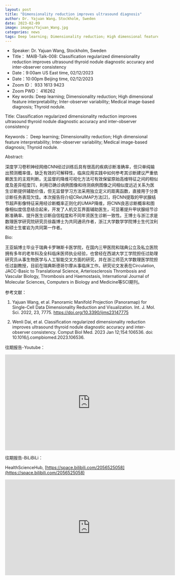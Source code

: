 ```yaml
---
layout: post
title: "Dimensionality reduction improves ultrasound diagnosis"
author: Dr. Yajuan Wang，Stockholm, Sweden
date: 2023-02-09
image: images/Yajuan_Wang.jpg
categories: news
tags: Deep learning; Dimensionality reduction; High dimensional feature interpretability; Inter-observer variability; Medical image-based diagnosis; Thyroid nodule.
---
```


- Speaker: Dr. Yajuan Wang, Stockholm, Sweden
- Title： MAIB-Talk-008: Classification regularized dimensionality reduction improves ultrasound thyroid nodule diagnostic accuracy and inter-observer consistency
- Date：9:00am US East time, 02/12/2023
- Date：10:00pm Beijing time, 02/12/2023
- Zoom  ID： 933 1613 9423
- Zoom PWD： 416262
- Key words: Deep learning; Dimensionality reduction; High dimensional feature interpretability; Inter-observer variability; Medical image-based diagnosis; Thyroid nodule.

Title: Classification regularized dimensionality reduction improves ultrasound thyroid nodule diagnostic accuracy and inter-observer consistency

Keywords： Deep learning; Dimensionality reduction; High dimensional feature interpretability; Inter-observer variability; Medical image-based diagnosis; Thyroid nodule.

Abstract:

深度学习卷积神经网络CNN经过训练后具有很高的疾病诊断准确率，但只单纯输出预测概率值，缺乏有效的可解释性，临床应用实践中如何参考其诊断建议严重依赖医生的主观判断。无监督的降维可视化方法可有效保留原始高维特征之间的相似度及差异程度[1]，利用已确诊病例图像和待测病例图像之间相似度远近关系为医生诊断提供辅助价值，但无监督学习方法采用独立定义的距离函数，直接用于分类诊断任务表现欠佳。本次报告将介绍CReUMAP方法[2]，将CNN提取的甲状腺结节超声影像特征采用经诊断概率正则化的UMAP降维，将CNN良恶诊断概率和图像相似度信息结合起来，开发了人机交互界面辅助医生，可显著提升甲状腺结节诊断准确率、提升医生诊断自信程度和不同年资医生诊断一致性。王博士与浙江求是数理医学研究院研究员徐磊博士为共同通讯作者，浙江大学数学学院博士生代汶利和硕士生崔岩为共同第一作者。

Bio:

王亚娟博士毕业于瑞典卡罗琳斯卡医学院，在国内三甲医院和瑞典公立及私立医院拥有多年的老年科及全科临床医师执业经验，也曾经在西湖大学工学院担任过助理研究员从事生物医学与人工智能交叉方面的研究，并在浙江师范大学数理医学院担任过副教授，目前在瑞典斯德哥尔摩从事临床工作。研究论文发表在Circulation, JACC-Basic to Translational Science, Arteriosclerosis Thrombosis and Vascular Biology, Thrombosis and Haemostasis, International Journal of Molecular Sciences, Computers in Biology and Medicine等SCI期刊。

参考文献：

1. Yajuan Wang, et al. Panoramic Manifold Projection (Panoramap) for Single-Cell Data Dimensionality Reduction and Visualization. Int. J. Mol. Sci. 2022, 23, 7775. https://doi.org/10.3390/ijms23147775

2. Wenli Dai, et al. Classification regularized dimensionality reduction improves ultrasound thyroid nodule diagnostic accuracy and inter-observer consistency. Comput Biol Med. 2023 Jan 12;154:106536. doi: 10.1016/j.compbiomed.2023.106536. 

往期报告-Youtube：

<p align="center">
<iframe width="560" height="315" src="https://www.youtube.com/embed/U_1yMszMzBA" title="YouTube video player" frameborder="0" allow="accelerometer; autoplay; clipboard-write; encrypted-media; gyroscope; picture-in-picture" allowfullscreen></iframe>
</p>


往期报告-BiLiBiLi：

HealthScienceHub, [https://space.bilibili.com/2056525058](https://space.bilibili.com/2056525058)

<p align="center">
<iframe width="560" height="315" src="https://www.bilibili.com/video/BV11d4y1W7EC/?share_source=copy_web&vd_source=28eb47824962ef1aab68d1506a52b55c" title="YouTube video player" frameborder="0" allow="accelerometer; autoplay; clipboard-write; encrypted-media; gyroscope; picture-in-picture" allowfullscreen></iframe>
</p>

